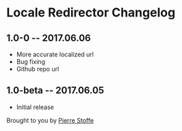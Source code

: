 # Locale Redirector Changelog

## 1.0-0 -- 2017.06.06

* More accurate localized url
* Bug fixing
* Github repo url

## 1.0-beta -- 2017.06.05

* Initial release

Brought to you by [Pierre Stoffe](https://pierrestoffe.be)
